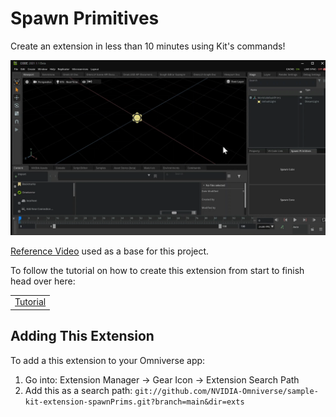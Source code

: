 # Spawn Primitives

Create an extension in less than 10 minutes using Kit's commands!
<br>

 
![previewImage2](exts/omni.example.spawnPrims/tutorial/images/spawnprim_tutorial7.gif)



[Reference Video](https://www.youtube.com/watch?v=eGxV_PGNpOg) used as a base for this project.

To follow the tutorial on how to create this extension from start to finish head over here: 

<table>
<tr>
 <td><a href="https://github.com/NVIDIA-Omniverse/sample-kit-extension-spawnPrims/blob/main/exts/omni.example.spawnPrims/tutorial/Spawn_PrimsTutorial.md"> Tutorial </a> </td>
</tr>
</table>

## Adding This Extension

To add a this extension to your Omniverse app:
1. Go into: Extension Manager -> Gear Icon -> Extension Search Path
2. Add this as a search path: `git://github.com/NVIDIA-Omniverse/sample-kit-extension-spawnPrims.git?branch=main&dir=exts`


